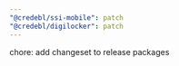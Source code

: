 ```yaml
---
"@credebl/ssi-mobile": patch
"@credebl/digilocker": patch
---
```


chore: add changeset to release packages

